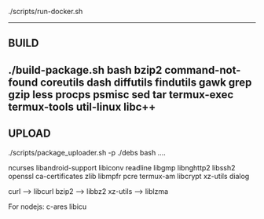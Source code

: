 ./scripts/run-docker.sh

------------------------------------------------------------------------
BUILD
------------------------------------------------------------------------
./build-package.sh bash bzip2 command-not-found coreutils dash diffutils findutils gawk grep gzip less procps psmisc sed tar termux-exec termux-tools util-linux libc++
------------------------------------------------------------------------
UPLOAD
------------------------------------------------------------------------
./scripts/package_uploader.sh -p ./debs bash ....

ncurses libandroid-support libiconv readline libgmp libnghttp2 libssh2 openssl ca-certificates zlib libmpfr pcre termux-am libcrypt xz-utils dialog

curl --> libcurl
bzip2 --> libbz2
xz-utils --> liblzma

For nodejs: c-ares libicu